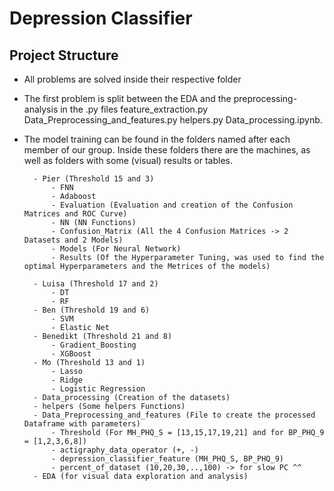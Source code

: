 # Depression Classifier

## Project Structure

- All problems are solved inside their respective folder
- The first problem is split between the EDA and the preprocessing-analysis in the .py files feature_extraction.py Data_Preprocessing_and_features.py helpers.py Data_processing.ipynb.
- The model training can be found in the folders named after each member of our group. Inside these folders there are the machines, as well as folders with some (visual) results or tables. 

        - Pier (Threshold 15 and 3)
            - FNN
            - Adaboost
            - Evaluation (Evaluation and creation of the Confusion Matrices and ROC Curve)
            - NN (NN Functions)
            - Confusion_Matrix (All the 4 Confusion Matrices -> 2 Datasets and 2 Models)
            - Models (For Neural Network)
            - Results (Of the Hyperparameter Tuning, was used to find the optimal Hyperparameters and the Metrices of the models)

        - Luisa (Threshold 17 and 2)
            - DT
            - RF
        - Ben (Threshold 19 and 6)
            - SVM
            - Elastic Net
        - Benedikt (Threshold 21 and 8)
            - Gradient_Boosting
            - XGBoost
        - Mo (Threshold 13 and 1)
            - Lasso
            - Ridge
            - Logistic Regression
        - Data_processing (Creation of the datasets)
        - helpers (Some helpers Functions)
        - Data_Preprocessing_and_features (File to create the processed Dataframe with parameters)
            - Threshold (For MH_PHQ_S = [13,15,17,19,21] and for BP_PHQ_9 = [1,2,3,6,8])
            - actigraphy_data_operator (+, -)
            - depression_classifier_feature (MH_PHQ_S, BP_PHQ_9)
            - percent_of_dataset (10,20,30,..,100) -> for slow PC ^^
        - EDA (for visual data exploration and analysis)
